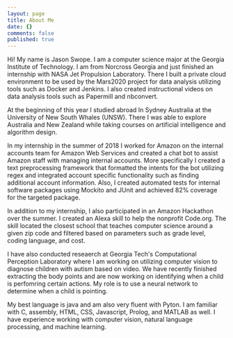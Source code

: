 ```yaml
---
layout: page
title: About Me
date: {}
comments: false
published: true
---
```

    

Hi! My name is Jason Swope. I am a computer science major at the Georgia Institute of Technology. I am from Norcross Georgia and just finished an internship with NASA Jet Propulsion Laboratory. There I built a private cloud environment to be used by the Mars2020 project for data analysis utilizing tools such as Docker and Jenkins. I also created instructional videos on data analysis tools such as Papermill and nbconvert.

At the beginning of this year I studied abroad In Sydney Australia at the University of New South Whales (UNSW). There I was able to explore Australia and New Zealand while taking courses on artificial intelligence and algorithm design.

In my internship in the summer of 2018 I worked for Amazon on the internal accounts team for Amazon Web Services and created a chat bot to assist Amazon staff with managing internal accounts. More specifically I created a text preprocessing framework that formatted the intents for the bot utilizing regex and integrated account specific functionality such as finding additional account information. Also, I created automated tests for internal software packages using Mockito and JUnit and achieved 82% coverage for the targeted package.

In addition to my internship, I also participated in an Amazon Hackathon over the summer. I created an Alexa skill to help the nonprofit Code.org. The skill located the closest school that teaches computer science around a given zip code and filtered based on parameters such as grade level, coding language, and cost.
  
I have also conducted reseaerch at Georgia Tech's Computational Perception Laboratory where I am working on utilizing computer vision to diagnose children with autism based on video. We have recently finished extracting the body points and are now working on identifying when a child is perfomring certain actions. My role is to use a neural network to determine when a child is pointing.

My best language is java and am also very fluent with Pyton. I am familiar with C, assembly, HTML, CSS, Javascript, Prolog, and MATLAB as well. I have experience working with computer vision, natural language processing, and machine learning.
